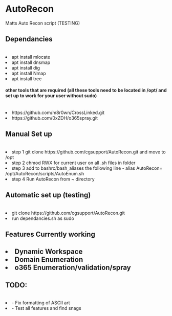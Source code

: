# <h1>AutoRecon</h1>
Matts Auto Recon script (TESTING)

<h2>Dependancies</h2>
<br>
<li>apt install mlocate</li>
<li>apt install dnsmap</li>
<li>apt install dig</li>
<li>apt install Nmap</li>
<li>apt install tree</li>

<h4>other tools that are required (all these tools need to be located in /opt/ and set up to work for your user without sudo) </h4>
<br>
<li>https://github.com/m8r0wn/CrossLinked.git</li>
<li>https://github.com/0xZDH/o365spray.git</li>


<h2>Manual Set up</h2>
<br>
<li>step 1 git clone https://github.com/cgsupport/AutoRecon.git and move to /opt</li>
<li>step 2 chmod RWX for current user on all .sh files in folder</li>
<li>step 3 add to bashrc/bash_aliases the following line 
      - alias AutoRecon= /opt/AutoRecon/scripts/AutoEnum.sh</li>
<li>step 4 Run AutoRecon from ~ directory</li>


<h2> Automatic set up (testing) </h2>
<br>
<li>git clone https://github.com/cgsupport/AutoRecon.git</li>
<li>run dependancies.sh as sudo</li> 

<h2>Features Currently working<h2>
      <li>Dynamic Workspace</li>
      <li>Domain Enumeration</li>
      <li>o365 Enumeration/validation/spray</li>

<h2>TODO: </h2>
<br>
<li>- Fix formatting of ASCII art </li>
<li>- Test all features and find snags </li>
